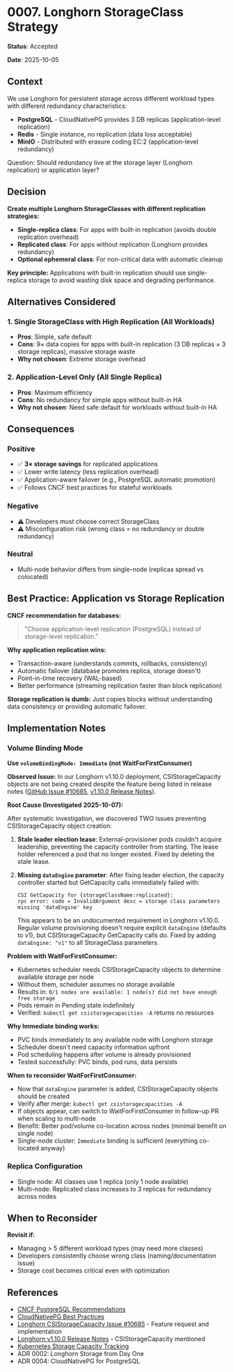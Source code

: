 # 0007. Longhorn StorageClass Strategy

**Status**: Accepted

**Date**: 2025-10-05

## Context

We use Longhorn for persistent storage across different workload types with different redundancy characteristics:

- **PostgreSQL** - CloudNativePG provides 3 DB replicas (application-level replication)
- **Redis** - Single instance, no replication (data loss acceptable)
- **MinIO** - Distributed with erasure coding EC:2 (application-level redundancy)

Question: Should redundancy live at the storage layer (Longhorn replication) or application layer?

## Decision

**Create multiple Longhorn StorageClasses with different replication strategies:**

- **Single-replica class**: For apps with built-in replication (avoids double replication overhead)
- **Replicated class**: For apps without replication (Longhorn provides redundancy)
- **Optional ephemeral class**: For non-critical data with automatic cleanup

**Key principle:** Applications with built-in replication should use single-replica storage to avoid wasting disk space and degrading performance.

## Alternatives Considered

### 1. Single StorageClass with High Replication (All Workloads)
- **Pros**: Simple, safe default
- **Cons**: 9× data copies for apps with built-in replication (3 DB replicas × 3 storage replicas), massive storage waste
- **Why not chosen**: Extreme storage overhead

### 2. Application-Level Only (All Single Replica)
- **Pros**: Maximum efficiency
- **Cons**: No redundancy for simple apps without built-in HA
- **Why not chosen**: Need safe default for workloads without built-in HA

## Consequences

### Positive
- ✅ **3× storage savings** for replicated applications
- ✅ Lower write latency (less replication overhead)
- ✅ Application-aware failover (e.g., PostgreSQL automatic promotion)
- ✅ Follows CNCF best practices for stateful workloads

### Negative
- ⚠️ Developers must choose correct StorageClass
- ⚠️ Misconfiguration risk (wrong class = no redundancy or double redundancy)

### Neutral
- Multi-node behavior differs from single-node (replicas spread vs colocated)

## Best Practice: Application vs Storage Replication

**CNCF recommendation for databases:**
> "Choose application-level replication (PostgreSQL) instead of storage-level replication."

**Why application replication wins:**
- Transaction-aware (understands commits, rollbacks, consistency)
- Automatic failover (database promotes replica, storage doesn't)
- Point-in-time recovery (WAL-based)
- Better performance (streaming replication faster than block replication)

**Storage replication is dumb:** Just copies blocks without understanding data consistency or providing automatic failover.

## Implementation Notes

### Volume Binding Mode

**Use `volumeBindingMode: Immediate` (not WaitForFirstConsumer)**

**Observed Issue:** In our Longhorn v1.10.0 deployment, CSIStorageCapacity objects are not being created despite the feature being listed in release notes ([GitHub Issue #10685](https://github.com/longhorn/longhorn/issues/10685), [v1.10.0 Release Notes](https://github.com/longhorn/longhorn/releases/tag/v1.10.0)).

**Root Cause (Investigated 2025-10-07):**

After systematic investigation, we discovered TWO issues preventing CSIStorageCapacity object creation:

1. **Stale leader election lease**: External-provisioner pods couldn't acquire leadership, preventing the capacity controller from starting. The lease holder referenced a pod that no longer existed. Fixed by deleting the stale lease.

2. **Missing `dataEngine` parameter**: After fixing leader election, the capacity controller started but GetCapacity calls immediately failed with:
   ```
   CSI GetCapacity for {storageClassName:replicated}:
   rpc error: code = InvalidArgument desc = storage class parameters missing 'dataEngine' key
   ```
   This appears to be an undocumented requirement in Longhorn v1.10.0. Regular volume provisioning doesn't require explicit `dataEngine` (defaults to v1), but CSIStorageCapacity GetCapacity calls do. Fixed by adding `dataEngine: "v1"` to all StorageClass parameters.

**Problem with WaitForFirstConsumer:**
- Kubernetes scheduler needs CSIStorageCapacity objects to determine available storage per node
- Without them, scheduler assumes no storage available
- Results in: `0/1 nodes are available: 1 node(s) did not have enough free storage`
- Pods remain in Pending state indefinitely
- Verified: `kubectl get csistoragecapacities -A` returns no resources

**Why Immediate binding works:**
- PVC binds immediately to any available node with Longhorn storage
- Scheduler doesn't need capacity information upfront
- Pod scheduling happens after volume is already provisioned
- Tested successfully: PVC binds, pod runs, data persists

**When to reconsider WaitForFirstConsumer:**
- Now that `dataEngine` parameter is added, CSIStorageCapacity objects should be created
- Verify after merge: `kubectl get csistoragecapacities -A`
- If objects appear, can switch to WaitForFirstConsumer in follow-up PR when scaling to multi-node
- Benefit: Better pod/volume co-location across nodes (minimal benefit on single node)
- Single-node cluster: `Immediate` binding is sufficient (everything co-located anyway)

### Replica Configuration

- Single node: All classes use 1 replica (only 1 node available)
- Multi-node: Replicated class increases to 3 replicas for redundancy across nodes

## When to Reconsider

**Revisit if:**
- Managing > 5 different workload types (may need more classes)
- Developers consistently choose wrong class (naming/documentation issue)
- Storage cost becomes critical even with optimization

## References

- [CNCF PostgreSQL Recommendations](https://www.cncf.io/blog/2023/09/29/recommended-architectures-for-postgresql-in-kubernetes/)
- [CloudNativePG Best Practices](https://cloudnative-pg.io/documentation/current/architecture/)
- [Longhorn CSIStorageCapacity Issue #10685](https://github.com/longhorn/longhorn/issues/10685) - Feature request and implementation
- [Longhorn v1.10.0 Release Notes](https://github.com/longhorn/longhorn/releases/tag/v1.10.0) - CSIStorageCapacity mentioned
- [Kubernetes Storage Capacity Tracking](https://kubernetes-csi.github.io/docs/storage-capacity-tracking.html)
- ADR 0002: Longhorn Storage from Day One
- ADR 0004: CloudNativePG for PostgreSQL
